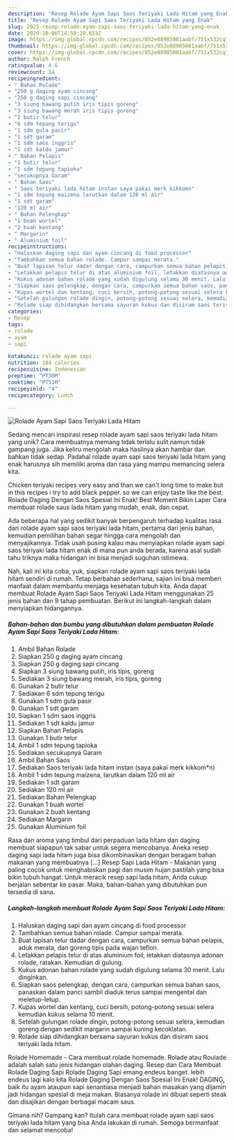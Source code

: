 ```yaml
---
description: "Resep Rolade Ayam Sapi Saos Teriyaki Lada Hitam yang Enak"
title: "Resep Rolade Ayam Sapi Saos Teriyaki Lada Hitam yang Enak"
slug: 2023-resep-rolade-ayam-sapi-saos-teriyaki-lada-hitam-yang-enak
date: 2020-10-06T14:59:28.653Z
image: https://img-global.cpcdn.com/recipes/052e88985081aabf/751x532cq70/rolade-ayam-sapi-saos-teriyaki-lada-hitam-foto-resep-utama.jpg
thumbnail: https://img-global.cpcdn.com/recipes/052e88985081aabf/751x532cq70/rolade-ayam-sapi-saos-teriyaki-lada-hitam-foto-resep-utama.jpg
cover: https://img-global.cpcdn.com/recipes/052e88985081aabf/751x532cq70/rolade-ayam-sapi-saos-teriyaki-lada-hitam-foto-resep-utama.jpg
author: Ralph French
ratingvalue: 4.6
reviewcount: 14
recipeingredient:
- " Bahan Rolade"
- "250 g daging ayam cincang"
- "250 g daging sapi cincang"
- "3 siung bawang putih iris tipis goreng"
- "3 siung bawang merah iris tipis goreng"
- "2 butir telur"
- "6 sdm tepung terigu"
- "1 sdm gula pasir"
- "1 sdt garam"
- "1 sdm saos inggris"
- "1 sdt kaldu jamur"
- " Bahan Pelapis"
- "1 butir telur"
- "1 sdm tepung tapioka"
- "secukupnya Garam"
- " Bahan Saos"
- " Saos teriyaki lada hitam instan saya pakai merk kikkomn"
- "1 sdm tepung maizena larutkan dalam 120 ml air"
- "1 sdt garam"
- "120 ml air"
- " Bahan Pelengkap"
- "1 buah wortel"
- "2 buah kentang"
- " Margarin"
- " Aluminium foil"
recipeinstructions:
- "Haluskan daging sapi dan ayam cincang di food processor"
- "Tambahkan semua bahan rolade. Campur sampai merata."
- "Buat lapisan telur dadar dengan cara, campurkan semua bahan pelapis, aduk merata, dan goreng tipis pada wajan teflon."
- "Letakkan pelapis telur di atas aluminium foil, letakkan diatasnya adonan rolade, ratakan. Kemudian di gulung."
- "Kukus adonan bahan rolade yang sudah digulung selama 30 menit. Lalu dinginkan."
- "Siapkan saos pelengkap, dengan cara, campurkan semua bahan saos, panaskan dalam panci sambil diaduk terus sampai mengental dan meletup-letup."
- "Kupas wortel dan kentang, cuci bersih, potong-potong sesuai selera kemudian kukus selama 10 menit."
- "Setelah gulungan rolade dingin, potong-potong sesuai selera, kemudian goreng dengan sedikit margarin sampai kuning kecoklatan."
- "Rolade siap dihidangkan bersama sayuran kukus dan disiram saos teriyaki lada hitam."
categories:
- Resep
tags:
- rolade
- ayam
- sapi

katakunci: rolade ayam sapi 
nutrition: 184 calories
recipecuisine: Indonesian
preptime: "PT30M"
cooktime: "PT51M"
recipeyield: "4"
recipecategory: Lunch

---
```



![Rolade Ayam Sapi Saos Teriyaki Lada Hitam](https://img-global.cpcdn.com/recipes/052e88985081aabf/751x532cq70/rolade-ayam-sapi-saos-teriyaki-lada-hitam-foto-resep-utama.jpg)

Sedang mencari inspirasi resep rolade ayam sapi saos teriyaki lada hitam yang unik? Cara membuatnya memang tidak terlalu sulit namun tidak gampang juga. Jika keliru mengolah maka hasilnya akan hambar dan bahkan tidak sedap. Padahal rolade ayam sapi saos teriyaki lada hitam yang enak harusnya sih memiliki aroma dan rasa yang mampu memancing selera kita.

Chicken teriyaki recipes very easy and than we can&#39;t long time to make but in this recipes i try to add black pepper. so we can enjoy taste like the best. Rolade Daging Dengan Saos Spesial Ini Enak! Best Moment Bikin Laper Cara membuat rolade saus lada hitam yang mudah, enak, dan cepat.

Ada beberapa hal yang sedikit banyak berpengaruh terhadap kualitas rasa dari rolade ayam sapi saos teriyaki lada hitam, pertama dari jenis bahan, kemudian pemilihan bahan segar hingga cara mengolah dan menyajikannya. Tidak usah pusing kalau mau menyiapkan rolade ayam sapi saos teriyaki lada hitam enak di mana pun anda berada, karena asal sudah tahu triknya maka hidangan ini bisa menjadi suguhan istimewa.


Nah, kali ini kita coba, yuk, siapkan rolade ayam sapi saos teriyaki lada hitam sendiri di rumah. Tetap berbahan sederhana, sajian ini bisa memberi manfaat dalam membantu menjaga kesehatan tubuh kita. Anda dapat membuat Rolade Ayam Sapi Saos Teriyaki Lada Hitam menggunakan 25 jenis bahan dan 9 tahap pembuatan. Berikut ini langkah-langkah dalam menyiapkan hidangannya.

<!--inarticleads1-->

##### Bahan-bahan dan bumbu yang dibutuhkan dalam pembuatan Rolade Ayam Sapi Saos Teriyaki Lada Hitam:

1. Ambil  Bahan Rolade
1. Siapkan 250 g daging ayam cincang
1. Siapkan 250 g daging sapi cincang
1. Siapkan 3 siung bawang putih, iris tipis, goreng
1. Sediakan 3 siung bawang merah, iris tipis, goreng
1. Gunakan 2 butir telur
1. Sediakan 6 sdm tepung terigu
1. Gunakan 1 sdm gula pasir
1. Gunakan 1 sdt garam
1. Siapkan 1 sdm saos inggris
1. Sediakan 1 sdt kaldu jamur
1. Siapkan  Bahan Pelapis
1. Gunakan 1 butir telur
1. Ambil 1 sdm tepung tapioka
1. Sediakan secukupnya Garam
1. Ambil  Bahan Saos
1. Sediakan  Saos teriyaki lada hitam instan (saya pakai merk kikkom*n)
1. Ambil 1 sdm tepung maizena, larutkan dalam 120 ml air
1. Sediakan 1 sdt garam
1. Sediakan 120 ml air
1. Sediakan  Bahan Pelengkap
1. Gunakan 1 buah wortel
1. Gunakan 2 buah kentang
1. Sediakan  Margarin
1. Gunakan  Aluminium foil


Rasa dan aroma yang timbul dari perpaduan lada hitam dan daging membuat siapapun tak sabar untuk segera mencobanya. Aneka resep daging sapi lada hitam juga bisa dikombinasikan dengan beragam bahan makanan yang membuatnya […] Resep Sapi Lada Hitam - Makanan yang paling cocok untuk menghabiskan pagi dan musim hujan pastilah yang bisa bikin tubuh hangat. Untuk meracik resep sapi lada hitam, Anda cukup berjalan sebentar ke pasar. Maka, bahan-bahan yang dibutuhkan pun tersedia di sana. 

<!--inarticleads2-->

##### Langkah-langkah membuat Rolade Ayam Sapi Saos Teriyaki Lada Hitam:

1. Haluskan daging sapi dan ayam cincang di food processor
1. Tambahkan semua bahan rolade. Campur sampai merata.
1. Buat lapisan telur dadar dengan cara, campurkan semua bahan pelapis, aduk merata, dan goreng tipis pada wajan teflon.
1. Letakkan pelapis telur di atas aluminium foil, letakkan diatasnya adonan rolade, ratakan. Kemudian di gulung.
1. Kukus adonan bahan rolade yang sudah digulung selama 30 menit. Lalu dinginkan.
1. Siapkan saos pelengkap, dengan cara, campurkan semua bahan saos, panaskan dalam panci sambil diaduk terus sampai mengental dan meletup-letup.
1. Kupas wortel dan kentang, cuci bersih, potong-potong sesuai selera kemudian kukus selama 10 menit.
1. Setelah gulungan rolade dingin, potong-potong sesuai selera, kemudian goreng dengan sedikit margarin sampai kuning kecoklatan.
1. Rolade siap dihidangkan bersama sayuran kukus dan disiram saos teriyaki lada hitam.


Rolade Homemade - Cara membuat rolade homemade. Rolade atau Roulade adalah salah satu jenis hidangan olahan daging. Resep dan Cara Membuat Rolade Daging Sapi Rolade Daging Sapi emang endeus banget. lebih endeus lagi kalo kita Rolade Daging Dengan Saos Spesial Ini Enak! DAGING, baik itu ayam ataupun sapi senantiasa menjadi bahan masakan yang dijamin jadi hidangan spesial di meja makan. Biasanya rolade ini dibuat seperti steak dan disajikan dengan berbagai macam saus. 

Gimana nih? Gampang kan? Itulah cara membuat rolade ayam sapi saos teriyaki lada hitam yang bisa Anda lakukan di rumah. Semoga bermanfaat dan selamat mencoba!
